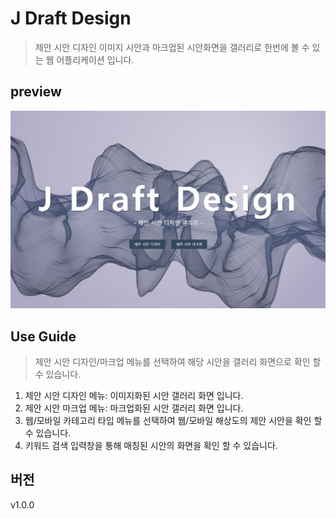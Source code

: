 # J Draft Design
> 제안 시안 디자인 이미지 시안과 마크업된 시안화면을 갤러리로 한번에 볼 수 있는 웹 어플리케이션 입니다.

## preview
![J Core Editor Preview](@preview/J-Draft-Design.jpg)

## Use Guide
> 제안 시안 디자인/마크업 메뉴를 선택하여 해당 시안을 갤러리 화면으로 확인 할 수 있습니다.

1. 제안 시안 디자인 메뉴: 이미지화된 시안 갤러리 화면 입니다.
2. 제안 시안 마크업 메뉴: 마크업화된 시안 갤러리 화면 입니다.
3. 웹/모바일 카테고리 타입 메뉴를 선택하여 웹/모바일 해상도의 제안 시안을 확인 할 수 있습니다.
4. 키워드 검색 입력창을 통해 매칭된 시안의 화면을 확인 할 수 있습니다.

## 버전
v1.0.0